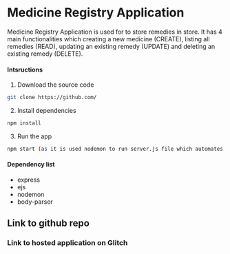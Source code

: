 ﻿# Medicine Registry Application

Medicine Registry Application is used for to store remedies in store. It has 4 main functionalities which creating a new medicine (CREATE), listing all remedies (READ), updating an existing remedy (UPDATE) and deleting an existing remedy (DELETE). 

#### Intsructions
1. Download the source code
```bash 
git clone https://github.com/
```

2. Install dependencies

```bash
npm install 
```

3. Run the app
```bash
npm start (as it is used nodemon to run server.js file which automates edited codes to be run
```

#### Dependency list 
- express
- ejs
- nodemon
- body-parser


## Link to github repo


### Link to hosted application on Glitch
